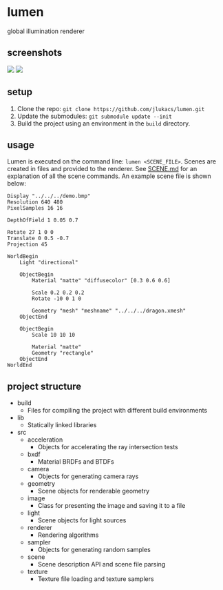 # lumen
global illumination renderer

## screenshots
<img src="http://i.imgur.com/v4EwLDh.png"/>
<img src="http://i.imgur.com/mHWvwbP.png"/>

## setup
1. Clone the repo: `git clone https://github.com/jlukacs/lumen.git`
2. Update the submodules: `git submodule update --init`
3. Build the project using an environment in the `build` directory.

## usage
Lumen is executed on the command line: `lumen <SCENE_FILE>`. Scenes are created
in files and provided to the renderer. See [SCENE.md](SCENE.md) for an
explanation of all the scene commands. An example scene file is shown below:

```
Display "../../../demo.bmp"
Resolution 640 480
PixelSamples 16 16

DepthOfField 1 0.05 0.7

Rotate 27 1 0 0
Translate 0 0.5 -0.7
Projection 45

WorldBegin
    Light "directional"

    ObjectBegin
        Material "matte" "diffusecolor" [0.3 0.6 0.6]

        Scale 0.2 0.2 0.2
        Rotate -10 0 1 0

        Geometry "mesh" "meshname" "../../../dragon.xmesh"
    ObjectEnd

    ObjectBegin
        Scale 10 10 10

        Material "matte"
        Geometry "rectangle"
    ObjectEnd
WorldEnd
```

## project structure
- build
  - Files for compiling the project with different build environments
- lib
  - Statically linked libraries
- src
  - acceleration
    - Objects for accelerating the ray intersection tests
  - bxdf
    - Material BRDFs and BTDFs
  - camera
    - Objects for generating camera rays
  - geometry
    - Scene objects for renderable geometry
  - image
    - Class for presenting the image and saving it to a file
  - light
    - Scene objects for light sources
  - renderer
    - Rendering algorithms
  - sampler
    - Objects for generating random samples
  - scene
    - Scene description API and scene file parsing
  - texture
    - Texture file loading and texture samplers
